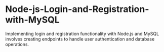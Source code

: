 # Node-js-Login-and-Registration-with-MySQL
Implementing login and registration functionality with Node.js and MySQL involves creating endpoints to handle user authentication and database operations. 
